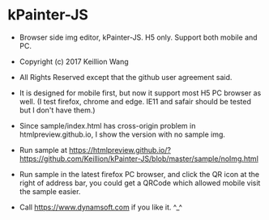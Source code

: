 # kPainter-JS
 
 - Browser side img editor, kPainter-JS. H5 only. Support both mobile and PC.
 
 - Copyright (c) 2017 Keillion Wang
 - All Rights Reserved except that the github user agreement said.
 
 - It is designed for mobile first, but now it support most H5 PC browser as well. (I test firefox, chrome and edge. IE11 and safair should be tested but I don't have them.)
 - Since sample/index.html has cross-origin problem in htmlpreview.github.io, I show the version with no sample img. 
 - Run sample at https://htmlpreview.github.io/?https://github.com/Keillion/kPainter-JS/blob/master/sample/noImg.html
 - Run sample in the latest firefox PC browser, and click the QR icon at the right of address bar, you could get a QRCode which allowed mobile visit the sample easier.
 
 - Call https://www.dynamsoft.com if you like it. ^_^
